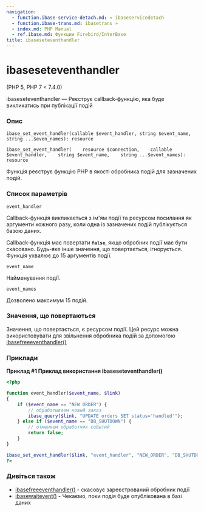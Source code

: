 ```yaml
---
navigation:
  - function.ibase-service-detach.md: « ibaseservicedetach
  - function.ibase-trans.md: ibasetrans »
  - index.md: PHP Manual
  - ref.ibase.md: Функции Firebird/InterBase
title: ibaseseteventhandler
---
```

# ibaseseteventhandler

(PHP 5, PHP 7 < 7.4.0)

ibaseseteventhandler — Реєструє callback-функцію, яка буде викликатись при публікації подій

### Опис

```methodsynopsis
ibase_set_event_handler(callable $event_handler, string $event_name, string ...$even_names): resource
```

```methodsynopsis
ibase_set_event_handler(    resource $connection,    callable $event_handler,    string $event_name,    string ...$event_names): resource
```

Функція реєструє функцію PHP в якості обробника подій для зазначених подій.

### Список параметрів

`event_handler`

Callback-функція викликається з ім'ям події та ресурсом посилання як аргументи кожного разу, коли одна із зазначених подій публікується базою даних.

Callback-функція має повертати **`false`**, якщо обробник події має бути скасовано. Будь-яке інше значення, що повертається, ігнорується. Функція ухвалює до 15 аргументів події.

`event_name`

Найменування події.

`event_names`

Дозволено максимум 15 подій.

### Значення, що повертаються

Значення, що повертається, є ресурсом події. Цей ресурс можна використовувати для звільнення обробника подій за допомогою [ibasefreeeventhandler()](function.ibase-free-event-handler.md)

### Приклади

**Приклад #1 Приклад використання **ibaseseteventhandler()****

```php
<?php

function event_handler($event_name, $link)
{
    if ($event_name == "NEW ORDER") {
        // обрабатываем новый заказ
        ibase_query($link, "UPDATE orders SET status='handled'");
    } else if ($event_name == "DB_SHUTDOWN") {
        // отменяем обработчик событий
        return false;
    }
}

ibase_set_event_handler($link, "event_handler", "NEW_ORDER", "DB_SHUTDOWN");
?>
```

### Дивіться також

-   [ibasefreeeventhandler()](function.ibase-free-event-handler.md) - скасовує зареєстрований обробник події
-   [ibasewaitevent()](function.ibase-wait-event.md) - Чекаємо, поки подія буде опублікована в базі даних
